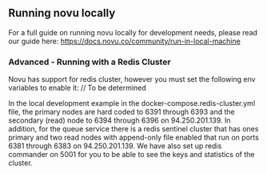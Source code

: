 ## Running novu locally

For a full guide on running novu locally for development needs, please read our guide here: https://docs.novu.co/community/run-in-local-machine

### Advanced - Running with a Redis Cluster

Novu has support for redis cluster, however you must set the following env variables to enable it:
// To be determined

In the local development example in the docker-compose.redis-cluster.yml file, the primary nodes are hard coded to 6391 through 6393 and
the secondary (read) node to 6394 through 6396 on 94.250.201.139.
In addition, for the queue service there is a redis sentinel cluster that has ones primary and two read nodes
with append-only file enabled that run on ports 6381 through 6383 on 94.250.201.139.
We have also set up redis commander on 5001 for you to be able to see the keys and statistics of the cluster.
